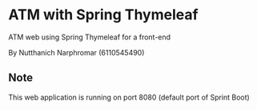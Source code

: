 # ATM with Spring Thymeleaf

ATM web using Spring Thymeleaf for a front-end

By Nutthanich Narphromar (6110545490)

## Note
This web application is running on port 8080 (default port of Sprint Boot)
